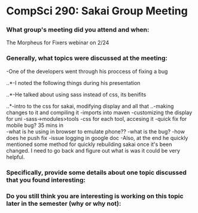 CompSci 290: Sakai Group Meeting
===================
### What group's meeting did you attend and when:
 The Morpheus for Fixers webinar on 2/24
### Generally, what topics were discussed at the meeting:
-One of the developers went through his proccess of fixing a bug

..*-I noted the following things during his presentation

..*-He talked about using sass instead of css, its benifits

..*-intro to the css for sakai, modifying display and all that
..-making changes to it and compiling it
-imports into maven
-customizing the display for uni
-sass->modules>tools
-css for each tool, accesing it
-quick fix for mobile bug? 35 mins in\
-what is he using in browser to emulate phone??
 -what is the bug?
 -how does he push fix
 -issue logging in google doc
-Also, at the end he quickly mentioned some method for quickly rebuilding sakai once it's been changed. I need to go back and figure out what is was it could be very helpful.
### Specifically, provide some details about one topic discussed that you found interesting:


### Do you still think you are interesting is working on this topic later in the semester (why or why not):

